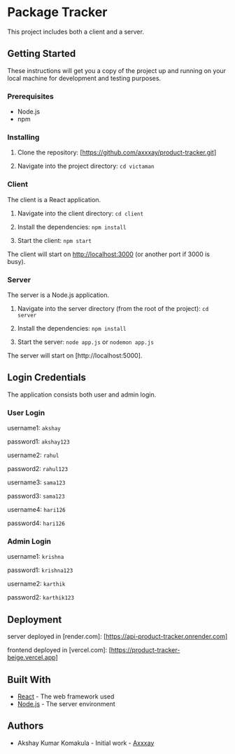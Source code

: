 # Package Tracker

This project includes both a client and a server.

## Getting Started

These instructions will get you a copy of the project up and running on your local machine for development and testing purposes.

### Prerequisites

- Node.js
- npm

### Installing

1. Clone the repository:  [https://github.com/axxxay/product-tracker.git]

2. Navigate into the project directory:  ```cd victaman```


### Client

The client is a React application.

1. Navigate into the client directory:  ```cd client```

2. Install the dependencies:  `npm install`

3. Start the client:  `npm start`

The client will start on [http://localhost:3000](http://localhost:3000) (or another port if 3000 is busy).

### Server

The server is a Node.js application.

1. Navigate into the server directory (from the root of the project):  `cd server`

2. Install the dependencies:  `npm install`

3. Start the server:  `node app.js` or `nodemon app.js`

The server will start on [http://localhost:5000].


## Login Credentials

The application consists both user and admin login.

### User Login

username1: `akshay`

password1: `akshay123`


username2: `rahul`

password2: `rahul123`


username3: `sama123`

password3: `sama123`


username4: `hari126`

password4: `hari126`

### Admin Login

username1: `krishna`

password1: `krishna123`


username2: `karthik`

password2: `karthik123`


## Deployment

server deployed in [render.com]: [https://api-product-tracker.onrender.com]

frontend deployed in [vercel.com]: [https://product-tracker-beige.vercel.app]

## Built With

- [React](https://reactjs.org/) - The web framework used
- [Node.js](https://nodejs.org/) - The server environment

## Authors

- Akshay Kumar Komakula - Initial work - [Axxxay](https://github.com/axxxay)
